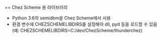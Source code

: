 == Chez Scheme 용 라이브러리

* Python 3.6의 semidbm을 Chez Scheme에서 사용
* 환경 변수에 CHEZSCHEMELIBDIRS를 설정해야 dll, pyd 등을 로드할 수 있음 
 (예: CHEZSCHEMELIBDIRS=C:/dev/ChezScheme/thunderchez)

